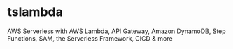 # tslambda
AWS Serverless with AWS Lambda, API Gateway, Amazon DynamoDB, Step Functions, SAM, the Serverless Framework, CICD &amp; more
